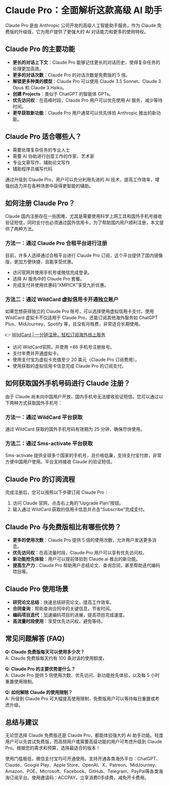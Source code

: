 # Claude Pro：全面解析这款高级 AI 助手

Claude Pro 是由 Anthropic 公司开发的高级人工智能助手服务，作为 Claude 免费版的升级版，它为用户提供了更强大的 AI 对话能力和更多的使用特权。

## Claude Pro 的主要功能

- **更长的对话上下文**：Claude Pro 能够记住更长的对话历史，使得复杂任务的处理更加高效。
- **更多的对话次数**：Claude Pro 的对话次数是免费版的 5 倍。
- **解锁更多种类的模型**：Claude Pro 可以使用 Claude 3.5 Sonnet、Claude 3 Opus 和 Claude 3 Haiku。
- **创建 Projects**：类似于 ChatGPT 的智能体 GPTs。
- **优先访问权**：在高峰时段，Claude Pro 用户可以优先使用 AI 服务，减少等待时间。
- **更早获取新功能**：Claude Pro 用户通常可以优先体验 Anthropic 推出的新功能。

## Claude Pro 适合哪些人？

- 需要处理复杂任务的专业人士
- 需要 AI 协助进行创意工作的作家、艺术家
- 专业文章写作、辅助论文写作
- 辅助程序员编写代码

通过升级到 Claude Pro，用户可以充分利用先进的 AI 技术，提高工作效率，增强创造力并在各种场景中获得更智能的辅助。

## 如何注册 Claude Pro？

Claude 国内注册存在一些困难，尤其是需要使用科学上网工具和国外手机号接收验证短信，同时支付也必须通过国外信用卡。为了帮助国内用户顺利注册，本文提供了两种方法。

### 方法一：通过 Claude Pro 合租平台进行注册

目前，许多人选择通过合租平台进行 Claude Pro 订阅，这个平台提供了国内镜像版，更加方便快捷，且能享受优惠。

- 访问官网并使用手机号或微信完成登录。
- 选择 AI 服务中的 Claude Pro 套餐。
- 完成支付并使用优惠码“XMPICK”享受九折优惠。

### 方法二：通过 WildCard 虚拟信用卡开通独立账户

如果您想获得独立的 Claude Pro 账号，可以选择使用虚拟信用卡支付。使用 WildCard 虚拟卡不仅适用于 Claude Pro，还能订阅其他海外服务如 ChatGPT Plus、MidJourney、Spotify 等，且没有月租费，非常适合长期使用。

👉 [WildCard | 一分钟注册，轻松订阅海外线上服务](https://bbtdd.com/WildCard)

- 访问 WildCard官网，并使用 +86 手机号注册账号。
- 支付年费并开通虚拟卡。
- 使用支付宝为虚拟卡充值至少 20 美元（Claude Pro 订阅费用）。
- 使用获取的虚拟信用卡信息完成 Claude Pro 的订阅支付。

## 如何获取国外手机号码进行 Claude 注册？

由于 Claude 尚未向中国用户开放，国内手机号无法接收验证短信。您可以通过以下两种方式获取国外手机号：

### 方法一：通过 WildCard 平台获取

通过 WildCard 获取的国外手机号码有效期为 25 分钟，确保尽快使用。

### 方法二：通过 Sms-activate 平台获取

Sms-activate 提供全球多个国家的手机号，且价格低廉，支持支付宝付款，非常方便中国用户使用。平台支持接收 Claude 的验证短信。

## Claude Pro 的订阅流程

完成注册后，您可以按照以下步骤订阅 Claude Pro：

1. 访问 Claude 官网，点击右上角的“Upgrade Plan”按钮。
2. 输入通过 WildCard 获取的信用卡信息并点击“Subscribe”完成支付。

## Claude Pro 与免费版相比有哪些优势？

- **更多的使用次数**：Claude Pro 提供 5 倍的使用次数，允许用户发送更多消息。
- **优先访问权**：在高流量时段，Claude Pro 用户可以享有优先访问权。
- **新功能抢先体验**：用户可以提前体验到 Claude.ai 推出的新功能。
- **提高生产力**：Claude Pro 帮助用户总结论文、查询合同，甚至帮助迭代编码项目等。

## Claude Pro 使用场景

- **研究论文总结**：快速总结研究论文，提高工作效率。
- **合同查询**：帮助查询合同中的关键信息，节省时间。
- **编码项目迭代**：加速编码项目的进展，提高项目完成速度。
- **高流量时段使用**：享受优先访问权，避免等待。

## 常见问题解答 (FAQ)

**Q: Claude 免费版每天可以使用多少次？**  
A: Claude 免费版每天约有 100 条对话的使用额度。

**Q: Claude Pro 的主要优势是什么？**  
A: Claude Pro 提供 5 倍使用次数、优先访问、新功能抢先体验，以及每 5 小时重置使用限制。

**Q: 如何解除 Claude 的使用限制？**  
A: 升级到 Claude Pro 可大幅提高使用限制，免费版用户可以等待每日重置或考虑升级。

## 总结与建议

无论您选择 Claude 免费版还是 Claude Pro，都能体验强大的 AI 助手功能。轻度用户可以先尝试免费版，而高频用户或需要高级功能的用户可考虑升级到 Claude Pro。根据您的需求和预算，选择最适合的版本！

使用门槛极低，微信支付宝均可开通使用。支持开通各类海外平台：ChatGPT、Claude、Google Play、Apple Store、OpenAI、X、Patreon、MidJourney、Amazon、POE、Microsoft、Facebook、GitHub、Telegram、PayPal等各类海淘订阅平台。使用邀请码：ACCPAY，立享消费0手续费，减免开卡费用。